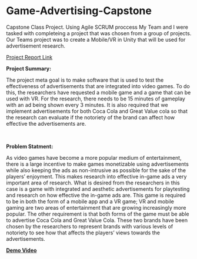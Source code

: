 ﻿# Game-Advertising-Capstone

Capstone Class Project. Using Agile SCRUM proccess My Team and I were tasked with completeing a project that was chosen from a group of projects. Our Teams project was to create a Mobile/VR in Unity that will be used for advertisement research. 

[Project Report Link](https://docs.google.com/document/d/1k7En0nIIKwyRL4i8scl4xNzxo_9uF4FEKw18mRwVp3w/edit?usp=sharing)<br>

**Project Summary:**
<p>The project meta goal is to make software that is used to test the effectiveness of advertisements that are integrated into video games.  To do this, the researchers have requested a mobile game and a game that can be used with VR. For the research, there needs to be 15 minutes of gameplay with an ad being shown every 3 minutes. It is also required that we implement advertisements for both Coca Cola and Great Value cola so that the research can evaluate if the notoriety of the brand can affect how effective the advertisements are.</p>

<br>

**Problem Statment:**
<p>As video games have become a more popular medium of entertainment, there is a large incentive to make games monetizable using advertisements while also keeping the ads as non-intrusive as possible for the sake of the players’ enjoyment.  This makes research into effective in-game ads a very important area of research.  What is desired from the researchers in this case is a game with integrated and aesthetic advertisements for playtesting and research on how effective the in-game ads are.  This game is required to be in both the form of a mobile app and a VR game; VR and mobile gaming are two areas of entertainment that are growing increasingly more popular. The other requirement is that both forms of the game must be able to advertise Coca Cola and Great Value Cola.  These two brands have been chosen by the researchers to represent brands with various levels of notoriety to see how that affects the players’ views towards the advertisements.</p>


[**Demo Video**](https://www.youtube.com/watch?v=vn_5fSPsmyI&feature=youtu.be)

